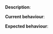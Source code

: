 [//]: # (Enclose links to things related to the bug using http://wowhead.com or any other TBC database.)
[//]: # (You can use screenshot ingame to visual the issue.)
[//]: # (Write your tickets according to the format:)
[//]: # ([Quest][Azuremyst Isle] Red Snapper - Very Tasty!)
[//]: # ([NPC] Magistrix Erona)
[//]: # ([Spell][Mage] Fireball)
[//]: # ([Npc][Drop] Ghostclaw Lynx)
[//]: # (To find server revision type `.server info` command in the game chat.)

**Description**: 

**Current behaviour**:

**Expected behaviour**: 
